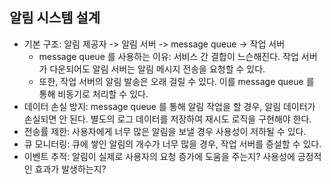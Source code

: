 ## 알림 시스템 설계
- 기본 구조: 알림 제공자 -> 알림 서버 -> message queue -> 작업 서버
  - message queue 를 사용하는 이유: 서비스 간 결합이 느슨해진다. 작업 서버가 다운되어도 알림 서버는 알림 메시지 전송을 요청할 수 있다.
  - 또한, 작업 서버의 알림 발송은 오래 걸릴 수 있다. 이를 message queue 를 통해 비동기로 처리할 수 있다.
- 데이터 손실 방지: message queue 를 통해 알림 작업을 할 경우, 알림 데이터가 손실되면 안 된다. 별도의 로그 데이터를 저장하여 재시도 로직을 구현해야 한다.
- 전송률 제한: 사용자에게 너무 많은 알림을 보낼 경우 사용성이 저하될 수 있다.
- 큐 모니터링: 큐에 쌓인 알림의 개수가 너무 많을 경우, 작업 서버를 증설할 수 있다.
- 이벤트 추적: 알림이 실제로 사용자의 요청 증가에 도움을 주는지? 사용성에 긍정적인 효과가 발생하는지?
